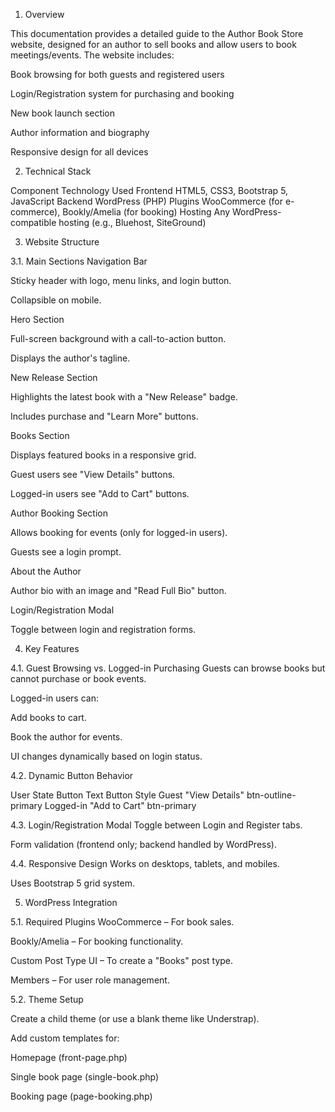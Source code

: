 1. Overview

This documentation provides a detailed guide to the Author Book Store website, designed for an author to sell books and allow users to book meetings/events. The website includes:

Book browsing for both guests and registered users

Login/Registration system for purchasing and booking

New book launch section

Author information and biography

Responsive design for all devices

2. Technical Stack

Component	Technology Used
Frontend	HTML5, CSS3, Bootstrap 5, JavaScript
Backend	WordPress (PHP)
Plugins	WooCommerce (for e-commerce), Bookly/Amelia (for booking)
Hosting	Any WordPress-compatible hosting (e.g., Bluehost, SiteGround)

3. Website Structure

3.1. Main Sections
Navigation Bar

Sticky header with logo, menu links, and login button.

Collapsible on mobile.

Hero Section

Full-screen background with a call-to-action button.

Displays the author's tagline.

New Release Section

Highlights the latest book with a "New Release" badge.

Includes purchase and "Learn More" buttons.

Books Section

Displays featured books in a responsive grid.

Guest users see "View Details" buttons.

Logged-in users see "Add to Cart" buttons.

Author Booking Section

Allows booking for events (only for logged-in users).

Guests see a login prompt.

About the Author

Author bio with an image and "Read Full Bio" button.

Login/Registration Modal

Toggle between login and registration forms.

4. Key Features

4.1. Guest Browsing vs. Logged-in Purchasing
Guests can browse books but cannot purchase or book events.

Logged-in users can:

Add books to cart.

Book the author for events.

UI changes dynamically based on login status.

4.2. Dynamic Button Behavior

User State	Button Text	Button Style
Guest	"View Details"	btn-outline-primary
Logged-in	"Add to Cart"	btn-primary

4.3. Login/Registration Modal
Toggle between Login and Register tabs.

Form validation (frontend only; backend handled by WordPress).

4.4. Responsive Design
Works on desktops, tablets, and mobiles.

Uses Bootstrap 5 grid system.

5. WordPress Integration

5.1. Required Plugins
WooCommerce – For book sales.

Bookly/Amelia – For booking functionality.

Custom Post Type UI – To create a "Books" post type.

Members – For user role management.

5.2. Theme Setup

Create a child theme (or use a blank theme like Understrap).

Add custom templates for:

Homepage (front-page.php)

Single book page (single-book.php)

Booking page (page-booking.php)

